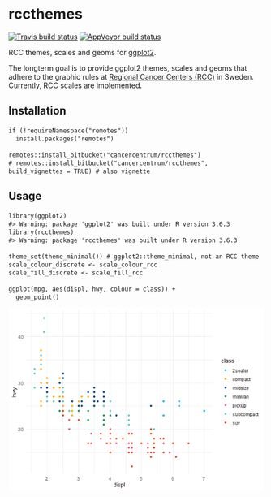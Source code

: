 rccthemes
=========

[![Travis build
status](https://travis-ci.com/oc1lojo/rccthemes.svg?branch=master)](https://travis-ci.com/oc1lojo/rccthemes)
[![AppVeyor build
status](https://ci.appveyor.com/api/projects/status/qgkdgjy8rc8e60x7/branch/master?svg=true)](https://ci.appveyor.com/project/oc1lojo/rccthemes/branch/master)

RCC themes, scales and geoms for
[ggplot2](https://ggplot2.tidyverse.org).

The longterm goal is to provide ggplot2 themes, scales and geoms that
adhere to the graphic rules at [Regional Cancer Centers
(RCC)](https://www.cancercentrum.se) in Sweden. Currently, RCC scales
are implemented.

Installation
------------

``` {.r}
if (!requireNamespace("remotes"))
  install.packages("remotes")

remotes::install_bitbucket("cancercentrum/rccthemes")
# remotes::install_bitbucket("cancercentrum/rccthemes", build_vignettes = TRUE) # also vignette
```

Usage
-----

``` {.r}
library(ggplot2)
#> Warning: package 'ggplot2' was built under R version 3.6.3
library(rccthemes)
#> Warning: package 'rccthemes' was built under R version 3.6.3

theme_set(theme_minimal()) # ggplot2::theme_minimal, not an RCC theme
scale_colour_discrete <- scale_colour_rcc
scale_fill_discrete <- scale_fill_rcc

ggplot(mpg, aes(displ, hwy, colour = class)) +
  geom_point()
```

![](man/figures/README-example-1.png)

